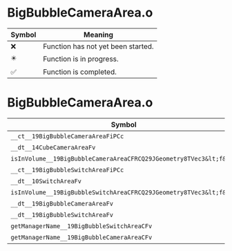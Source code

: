 # BigBubbleCameraArea.o
| Symbol | Meaning 
| ------------- | ------------- 
| :x: | Function has not yet been started. 
| :eight_pointed_black_star: | Function is in progress. 
| :white_check_mark: | Function is completed. 


# BigBubbleCameraArea.o
| Symbol | Decompiled? |
| ------------- | ------------- |
| `__ct__19BigBubbleCameraAreaFiPCc` | :white_check_mark: |
| `__dt__14CubeCameraAreaFv` | :white_check_mark: |
| `isInVolume__19BigBubbleCameraAreaCFRCQ29JGeometry8TVec3&lt;f&gt;` | :white_check_mark: |
| `__ct__19BigBubbleSwitchAreaFiPCc` | :white_check_mark: |
| `__dt__10SwitchAreaFv` | :white_check_mark: |
| `isInVolume__19BigBubbleSwitchAreaCFRCQ29JGeometry8TVec3&lt;f&gt;` | :white_check_mark: |
| `__dt__19BigBubbleCameraAreaFv` | :white_check_mark: |
| `__dt__19BigBubbleSwitchAreaFv` | :white_check_mark: |
| `getManagerName__19BigBubbleSwitchAreaCFv` | :white_check_mark: |
| `getManagerName__19BigBubbleCameraAreaCFv` | :white_check_mark: |
